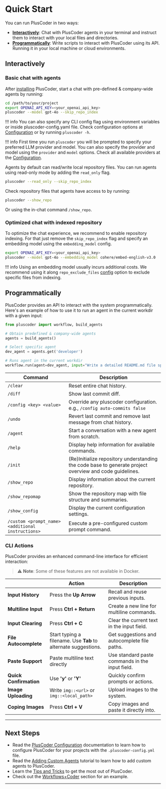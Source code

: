 
# Quick Start

You can run PlusCoder in two ways:

- **[Interactively](#interactively)**: Chat with PlusCoder agents in your terminal and instruct them to interact with your local files and directories.
- **[Programmatically](#programmatically)**: Write scripts to interact with PlusCoder using its API. Running it in your local machine or cloud environments.

## Interactively

### Basic chat with agents

After [installing](installation.md) PlusCoder, start a chat with pre-defined & company-wide agents by running:

```bash
cd /path/to/your/project
export OPENAI_API_KEY=<your_openai_api_key>
pluscoder --model gpt-4o --skip_repo_index

```

!!! info
    You can also specify any CLI config flag using environment variables or inside pluscoder-config.yaml file. Check configuration options at [Configuration](documentation/config.md) or by running `pluscoder -h`.

!!! info
    First time you run `pluscoder` you will be prompted to specify your preferred LLM provider and model.  You can also specify the provider and model using the `provider` and `model` options. Check all available providers at the [Configuration](documentation/config.md#providers).

Agents by default can read/write local repository files. You can run agents using read-only mode by adding the `read_only` flag.

```bash
pluscoder --read_only --skip_repo_index
```

Check repository files that agents have access to by running:

```bash
pluscoder --show_repo
```

Or using the in-chat command `/show_repo`.

### Optimized chat with indexed repository

To optimize the chat experience, we recommend to enable repository indexing. For that just remove the `skip_repo_index` flag and specify an embedding model using the `embedding_model` config.

```bash
export OPENAI_API_KEY=<your_openai_api_key>
pluscoder --model gpt-4o --embedding_model cohere/embed-english-v3.0
```

!!! info
    Using an embedding model usually incurs additional costs. We recommend using it along `repo_exclude_files` [config](documentation/configuration.md#repository-settings) option to exclude specific files from indexing.

## Programmatically

PlusCoder provides an API to interact with the system programmatically. Here's an example of how to use it to run an agent in the current workdir with a given input:

```python
from pluscoder import workflow, build_agents

# Obtain predefined & company-wide agents
agents = build_agents()

# Select specific agent
dev_agent = agents.get('developer')

# Runs agent in the current workdir
workflow.run(agent=dev_agent, input="Write a detailed README.md file specifying develop environment setup using commands present in Makefile")
```


| **Command**                     | **Description**                                                                                         |
|----------------------------------|---------------------------------------------------------------------------------------------------------|
| `/clear`                         | Reset entire chat history.                                                                              |
| `/diff`                          | Show last commit diff.                                                                                  |
| `/config <key> <value>`          | Override any pluscoder configuration. e.g., `/config auto-commits false`                                |
| `/undo`                          | Revert last commit and remove last message from chat history.                                           |
| `/agent`                         | Start a conversation with a new agent from scratch.                                                     |
| `/help`                          | Display help information for available commands.                                                        |
| `/init`                          | (Re)Initialize repository understanding the code base to generate project overview and code guidelines. |
| `/show_repo`                     | Display information about the current repository.                                                       |
| `/show_repomap`                  | Show the repository map with file structure and summaries.                                              |
| `/show_config`                   | Display the current configuration settings.                                                             |
| `/custom <prompt_name> <additional instructions>` | Execute a pre-configured custom prompt command.                                        |


### CLI Actions

PlusCoder provides an enhanced command-line interface for efficient interaction:

> :warning: **Note**: Some of these features are not available in Docker.

|               | **Action**                                      | **Description**                                                     |
|--------------------------|---------------------------------------------------|------------------------------------------------------------------|
| **Input History**         | Press the **Up Arrow**                            | Recall and reuse previous inputs.                                |
| **Multiline Input**       | Press **Ctrl + Return**                           | Create a new line for multiline commands.                        |
| **Input Clearing**        | Press **Ctrl + C**                                | Clear the current text in the input field.                       |
| **File Autocomplete**     | Start typing a filename. Use **Tab** to alternate suggestions.                                | Get suggestions and autocomplete file paths.                     |
| **Paste Support**         | Paste multiline text directly                     | Use standard paste commands in the input field.                  |
| **Quick Confirmation**    | Use **'y'** or **'Y'**                            | Quickly confirm prompts or actions.                              |
| **Image Uploading**       | Write `img::<url>` or `img::<local_path>`         | Upload images to the system.                                     |
| **Coping Images**         | Press **Ctrl + V**                                | Copy images and paste it directly into. |

---

## Next Steps

* Read the [PlusCoder Configuration](01_pluscoder_configuration.md) documentation to learn how to configure PlusCoder for your projects with the `.pluscoder-config.yml` file.
* Read the [Adding Custom Agents](02_custom_agents.md) tutorial to learn how to add custom agents to PlusCoder.
* Learn the [Tips and Tricks](03_tips_and_tricks.md) to get the most out of PlusCoder.
* Check out the [Workflows+Coder](https://gitlab.com/codematos/workflows) section for an example.
****
